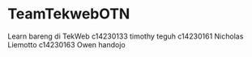 # TeamTekwebOTN
Learn bareng di TekWeb
c14230133 timothy teguh
c14230161 Nicholas Liemotto
c14230163 Owen handojo